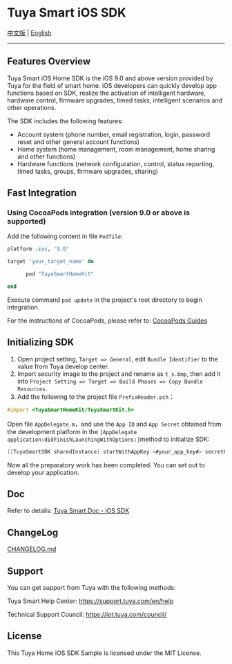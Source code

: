 # Tuya Smart iOS SDK

[中文版](README-zh.md) | [English](README.md)

---

## Features Overview

Tuya Smart iOS Home SDK is the iOS 9.0 and above version provided by Tuya for the field of smart home. iOS developers can quickly develop app functions based on SDK, realize the activation of intelligent hardware, hardware control, firmware upgrades, timed tasks, intelligent scenarios and other operations.

The SDK includes the following features:

- Account system (phone number, email registration, login, password reset and other general account functions)
- Home system (home management, room management, home sharing and other functions)
- Hardware functions (network configuration, control, status reporting, timed tasks, groups, firmware upgrades, sharing)

## Fast Integration

### Using CocoaPods integration (version 9.0 or above is supported)

Add the following content in file `Podfile`:

```ruby
platform :ios, '9.0'

target 'your_target_name' do

      pod "TuyaSmartHomeKit"

end
```

Execute command `pod update` in the project's root directory to begin integration.

For the instructions of CocoaPods, please refer to: [CocoaPods Guides](https://guides.cocoapods.org/)

## Initializing SDK

1. Open project setting, `Target => General`, edit `Bundle Identifier` to the value from Tuya develop center.
2. Import security image to the project and rename as `t_s.bmp`, then add it into `Project Setting => Target => Build Phases => Copy Bundle Resources`.
3. Add the following to the project file `PrefixHeader.pch`：

```objective-c
#import <TuyaSmartHomeKit/TuyaSmartKit.h>
```

Open file `AppDelegate.m`，and use the `App ID` and `App Secret` obtained from the development platform in the `[AppDelegate application:didFinishLaunchingWithOptions:]`method to initialize SDK:

```objective-c
[[TuyaSmartSDK sharedInstance] startWithAppKey:<#your_app_key#> secretKey:<#your_secret_key#>];
```

Now all the preparatory work has been completed. You can set out to develop your application.

## Doc

Refer to details: [Tuya Smart Doc - iOS SDK](https://tuyainc.github.io/tuyasmart_home_ios_sdk_doc/en/)

## ChangeLog

[CHANGELOG.md](./CHANGELOG.md)


## Support

You can get support from Tuya with the following methods:

Tuya Smart Help Center: https://support.tuya.com/en/help

Technical Support Council: https://iot.tuya.com/council/ 

## License

This Tuya Home iOS SDK Sample is licensed under the MIT License.
